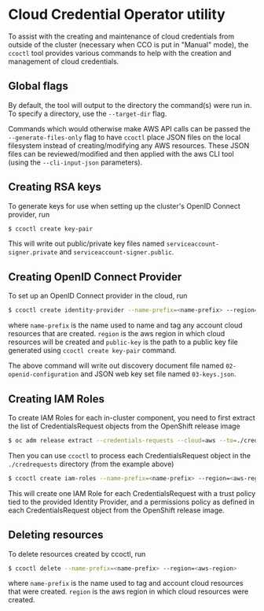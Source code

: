 # Cloud Credential Operator utility

To assist with the creating and maintenance of cloud credentials from outside of the cluster (necessary when CCO is put in "Manual" mode), the `ccoctl` tool provides various commands to help with the creation and management of cloud credentials.

## Global flags

By default, the tool will output to the directory the command(s) were run in. To specify a directory, use the `--target-dir` flag.

Commands which would otherwise make AWS API calls can be passed the `--generate-files-only` flag to have `ccoctl` place JSON files on the local filesystem instead of creating/modifying any AWS resources. These JSON files can be reviewed/modified and then applied with the aws CLI tool (using the `--cli-input-json` parameters).

## Creating RSA keys

To generate keys for use when setting up the cluster's OpenID Connect provider, run

```bash
$ ccoctl create key-pair
```

This will write out public/private key files named `serviceaccount-signer.private` and `serviceaccount-signer.public`.

## Creating OpenID Connect Provider

To set up an OpenID Connect provider in the cloud, run

```bash
$ ccoctl create identity-provider --name-prefix=<name-prefix> --region=<aws-region> --public-key=/path/to/public/key/file

```

where `name-prefix` is the name used to name and tag any account cloud resources that are created. `region` is the aws region in which cloud resources will be created and `public-key` is the path to a public key file generated using `ccoctl create key-pair` command.

The above command will write out discovery document file named `02-openid-configuration` and JSON web key set file named `03-keys.json`.

## Creating IAM Roles

To create IAM Roles for each in-cluster component, you need to first extract the list of CredentialsRequest objects from the OpenShift release image

```bash
$ oc adm release extract --credentials-requests --cloud=aws --to=./credrequests quay.io/path/to/openshift-release:version
```

Then you can use `ccoctl` to process each CredentialsRequest object in the `./credrequests` directory (from the example above)

```bash
$ ccoctl create iam-roles --name-prefix=<name-prefix> --region=<aws-region> --credentials-requests-dir=<path-to-directory-with-list-of-credentials-requests> --identity-provider-arn=<arn-of-identity-provider-created-in-previous-step>
```

This will create one IAM Role for each CredentialsRequest with a trust policy tied to the provided Identity Provider, and a permissions policy as defined in each CredentialsRequest object from the OpenShift release image.

## Deleting resources

To delete resources created by ccoctl, run

```bash
$ ccoctl delete --name-prefix=<name-prefix> --region=<aws-region>

```

where `name-prefix` is the name used to tag and account cloud resources that were created. `region` is the aws region in which cloud resources were created.
